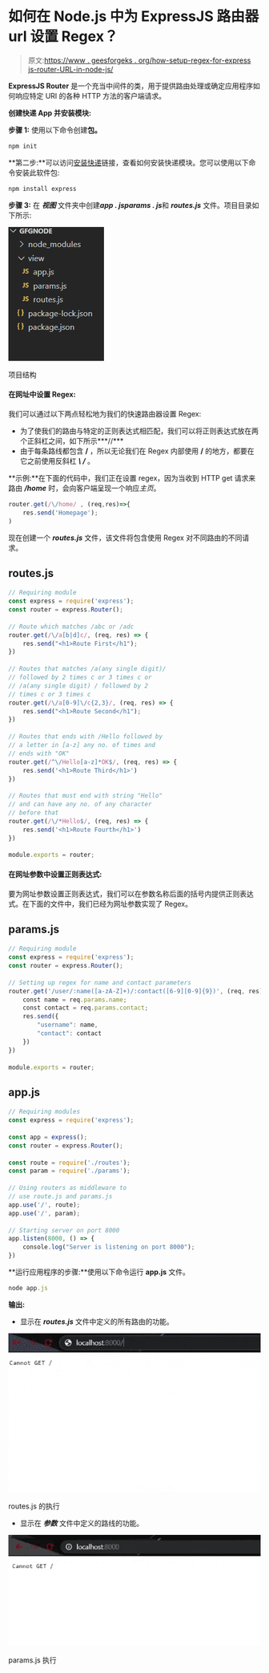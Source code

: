 # 如何在 Node.js 中为 ExpressJS 路由器 url 设置 Regex？

> 原文:[https://www . geesforgeks . org/how-setup-regex-for-express js-router-URL-in-node-js/](https://www.geeksforgeeks.org/how-to-setup-regex-for-expressjs-router-url-in-node-js/)

**ExpressJS Router** 是一个充当中间件的类，用于提供路由处理或确定应用程序如何响应特定 URI 的各种 HTTP 方法的客户端请求。

**创建快递 App 并安装模块:**

**步骤 1:** 使用以下命令创建**包。**

```js
npm init
```

**第二步:**可以访问[安装快递](https://www.npmjs.com/package/express)链接，查看如何安装快递模块。您可以使用以下命令安装此软件包:

```js
npm install express
```

**步骤 3:** 在 ***视图*** 文件夹中创建***app . js******params . js***和 ***routes.js*** 文件。项目目录如下所示:

![](img/9072341fbfefa693bb00b4680b16432f.png)

项目结构

#### 在网址中设置 Regex:

我们可以通过以下两点轻松地为我们的快速路由器设置 Regex:

*   为了使我们的路由与特定的正则表达式相匹配，我们可以将正则表达式放在两个正斜杠之间，如下所示***/<routeRegex>/***
*   由于每条路线都包含 **/** ，所以无论我们在 Regex 内部使用 **/** 的地方，都要在它之前使用反斜杠 ***\ /*** 。

**示例:**在下面的代码中，我们正在设置 regex，因为当收到 HTTP get 请求来路由 ***/home*** 时，会向客户端呈现一个响应*主页*。

```js
router.get(/\/home/ , (req,res)=>{
    res.send('Homepage');
)
```

现在创建一个 ***routes.js*** 文件，该文件将包含使用 Regex 对不同路由的不同请求。

## routes.js

```js
// Requiring module
const express = require('express');
const router = express.Router();

// Route which matches /abc or /adc
router.get(/\/a[b|d]c/, (req, res) => {
    res.send("<h1>Route First</h1");
})

// Routes that matches /a(any single digit)/ 
// followed by 2 times c or 3 times c or
// /a(any single digit) / followed by 2 
// times c or 3 times c
router.get(/\/a[0-9]\/c{2,3}/, (req, res) => {
    res.send("<h1>Route Second</h1");
})

// Routes that ends with /Hello followed by 
// a letter in [a-z] any no. of times and 
// ends with "OK" 
router.get(/^\/Hello[a-z]*OK$/, (req, res) => {
    res.send('<h1>Route Third</h1>')
})

// Routes that must end with string "Hello" 
// and can have any no. of any character 
// before that
router.get(/\/*Hello$/, (req, res) => {
    res.send('<h1>Route Fourth</h1>')
})

module.exports = router;
```

#### **在网址参数中设置正则表达式:**

要为网址参数设置正则表达式，我们可以在参数名称后面的括号内提供正则表达式。在下面的文件中，我们已经为网址参数实现了 Regex。

## params.js

```js
// Requiring module
const express = require('express');
const router = express.Router();

// Setting up regex for name and contact parameters
router.get('/user/:name([a-zA-Z]+)/:contact([6-9][0-9]{9})', (req, res) => {
    const name = req.params.name;
    const contact = req.params.contact;
    res.send({
        "username": name,
        "contact": contact
    })
})

module.exports = router;
```

## app.js

```js
// Requiring modules
const express = require('express');

const app = express();
const router = express.Router();

const route = require('./routes');
const param = require('./params');

// Using routers as middleware to
// use route.js and params.js
app.use('/', route);
app.use('/', param);

// Starting server on port 8000
app.listen(8000, () => {
    console.log("Server is listening on port 8000");
})
```

**运行应用程序的步骤:**使用以下命令运行 **app.js** 文件。

```js
node app.js
```

**输出:**

*   显示在 ***routes.js*** 文件中定义的所有路由的功能。

![](img/34dc69c9611b535f62ded563288b9ed9.png)

routes.js 的执行

*   显示在 ***参数*** 文件中定义的路线的功能。

![](img/9636acbd9249deb5ec9ccf63fb43ece1.png)

params.js 执行